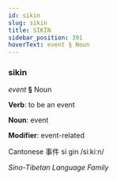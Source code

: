 ```yaml
---
id: sikin
slug: sikin
title: SİKİN
sidebar_position: 391
hoverText: event § Noun
---
```


### sikin

*event* **§** Noun

**Verb**: to be an event

**Noun**: event

**Modifier**: event-related

Cantonese 事件 si gin /siːkiːn/

*Sino-Tibetan Language Family*